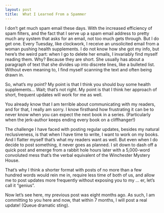 ```yaml
---
layout: post
title:  What I Learned From a Spammer
---
```

I don’t get much spam email these days. With the increased efficiency of spam filters, and the fact that I serve up a spam email address to pretty much any system that asks for an email, not too much gets through. But I do get one. Every Tuesday, like clockwork, I receive an unsolicited email from a woman pushing health supplements. I do not know how she got my info, but here’s the weird part: when I go to delete her emails, I invariably find myself reading them. Why? Because they are short. She usually has about a paragraph of text that she divides up into discrete lines, like a bulleted list. Without even meaning to, I find myself scanning the text and often being drawn in. 
<!--more-->

So, what’s my point? My point is that I think you should buy some health supplements… Wait; that’s not right. My point is that I think her approach of short, frequent updates will work for me as well. 

You already know that I am terrible about communicating with my readers, and for that, I really am sorry. I know firsthand how frustrating it can be to never know when you can expect the next book in a series. (Particularly when the jerk-author keeps ending every book on a cliffhanger!) 

The challenge I have faced with posting regular updates, besides my natural reclusiveness, is that when I have time to write, I want to work on my books. And I flatter myself that’s what my readers want as well. But even when I do decide to post something, it never goes as planned. I sit down to dash off a quick post and emerge from a rabbit hole hours later with a 5,000-word convoluted mess that’s the verbal equivalent of the Winchester Mystery House. 

That’s why I think a shorter format with posts of no more than a few hundred words would rein me in, require less time of both of us, and allow me to post updates more frequently without exposing you to my … er, let’s call it “genius”.

Now let’s see here, my previous post was eight months ago. As such, I am committing to you here and now, that within 7 months, I will post a real update! (Queue dramatic sting).
